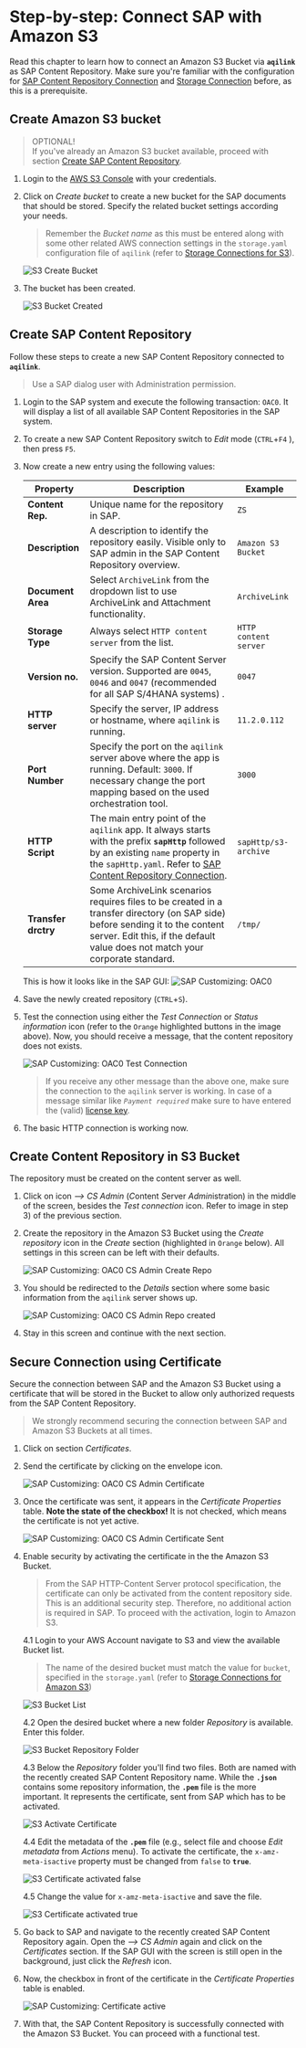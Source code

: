 # Step-by-step: Connect SAP with Amazon S3
Read this chapter to learn how to connect an Amazon S3 Bucket via **`aqilink`** as SAP Content Repository. Make sure you're familiar with the configuration for [SAP Content Repository Connection](/installation/#sap-http-content-server-connection) and [Storage Connection](/configuration/aqishare/#storage-connections) before, as this is a prerequisite.

## Create Amazon S3 bucket

> OPTIONAL!<br/>If you've already an Amazon S3 bucket available, proceed with section [Create SAP Content Repository](#Create-SAP-Content-Repository).

1) Login to the [AWS S3 Console](https://s3.console.aws.amazon.com/) with your credentials.
2) Click on *Create bucket* to create a new bucket for the SAP documents that should be stored. Specify the related bucket settings according your needs.

   > Remember the *Bucket name* as this must be entered along with some other related AWS connection settings  in the `storage.yaml` configuration file of `aqilink` (refer to [Storage Connections for S3](/configuration/aqilink/#amazon-s3-bucket)).  

   ![S3 Create Bucket](../../_media/sap_customizing/s3/s3_bucket_create.jpg)

3) The bucket has been created.

   ![S3 Bucket Created](../../_media/sap_customizing/s3/s3_bucket_created_success.jpg)


## Create SAP Content Repository
Follow these steps to create a new SAP Content Repository connected to **`aqilink`**.

> Use a SAP dialog user with Administration permission.

1) Login to the SAP system and execute the following transaction: `OAC0`. It will display a list of all available SAP Content Repositories in the SAP system.
2) To create a new SAP Content Repository switch to *Edit* mode (`CTRL`+`F4` ), then press `F5`.  
3) Now create a new entry using the following values:

   | Property      | Description | Example |
   | ----------- | ----------- | ----------- | 
   | **Content Rep.** | Unique name for the repository in SAP.  |  `ZS` |
   | **Description** | A description to identify the repository easily. Visible only to SAP admin in the SAP Content Repository overview.  |  `Amazon S3 Bucket` |
   | **Document Area** | Select `ArchiveLink` from the dropdown list to use ArchiveLink and Attachment functionality. |  `ArchiveLink` |
   | **Storage Type** | Always select `HTTP content server` from the list. |  `HTTP content server` |
   | **Version no.** | Specify the SAP Content Server version. Supported are `0045`, `0046` and `0047` (recommended for all SAP S/4HANA systems) . |  `0047` |
   | **HTTP server** | Specify the server, IP address or hostname, where `aqilink` is running. |  `11.2.0.112` |
   | **Port Number** | Specify the port on the `aqilink` server above where the app is running. Default: `3000`. If necessary change the port mapping based on the used orchestration tool. |  `3000` |
   | **HTTP Script** | The main entry point of the `aqilink` app. It always starts with the prefix **`sapHttp`** followed by an existing `name` property in the `sapHttp.yaml`. Refer to [SAP Content Repository Connection](/configuration/aqilink/#sap-http-content-server-connection). |  `sapHttp/s3-archive` |
   | **Transfer drctry** | Some ArchiveLink scenarios requires files to be created in a transfer directory (on SAP side) before sending it to the content server. Edit this, if the default value does not match your corporate standard. | `/tmp/`|

   This is how it looks like in the SAP GUI:
   ![SAP Customizing: OAC0](../../_media/sap_customizing/s3/0001_oac0_create.png)

4) Save the newly created repository (`CTRL`+`S`).
5) Test the connection using either the *Test Connection* or *Status information* icon (refer to the `Orange` highlighted buttons in the image above). Now, you should receive a message, that the content repository does not exists.

   ![SAP Customizing: OAC0 Test Connection](../../_media/sap_customizing/s3/0002_oac0_create_test_connection.png)

   > If you receive any other message than the above one, make sure the connection to the `aqilink` server is working. In case of a message similar like *`Payment required`* make sure to have entered the (valid) [license key](/installation/app-configuration?id=enter-license-key). 

6) The basic HTTP connection is working now.

## Create Content Repository in S3 Bucket
The repository must be created on the content server as well. 

1) Click on icon *--> CS Admin* (*C*ontent *S*erver *Admin*istration) in the middle of the screen, besides the *Test connection* icon. Refer to image in step 3) of the previous section.
2) Create the repository in the Amazon S3 Bucket using the *Create repository* icon in the *Create* section (highlighted in `Orange` below). All settings in this screen can be left with their defaults.

   ![SAP Customizing: OAC0 CS Admin Create Repo](../../_media/sap_customizing/s3/0003_oac0_cs_admin_repo.png)

3) You should be redirected to the *Details* section where some basic information from the `aqilink` server shows up.
   
   ![SAP Customizing: OAC0 CS Admin Repo created](../../_media/sap_customizing/s3/0004_oac0_cs_admin_repo_created.png)

4) Stay in this screen and continue with the next section.

## Secure Connection using Certificate
Secure the connection between SAP and the Amazon S3 Bucket using a certificate that will be stored in the Bucket to allow only authorized requests from the SAP Content Repository.

> We strongly recommend securing the connection between SAP and Amazon S3 Buckets at all times.

1) Click on section *Certificates*.
2) Send the certificate by clicking on the envelope icon.
   
   ![SAP Customizing: OAC0 CS Admin Certificate](../../_media/sap_customizing/s3/0005_oac0_cs_admin_certificate.png)

3) Once the certificate was sent, it appears in the *Certificate Properties* table. 
   **Note the state of the checkbox!** It is not checked, which means the certificate is not yet active.

   ![SAP Customizing: OAC0 CS Admin Certificate Sent](../../_media/sap_customizing/s3/0005_oac0_cs_admin_certificate_available.png)

4) Enable security by activating the certificate in the the Amazon S3 Bucket.

   > From the SAP HTTP-Content Server protocol specification, the certificate can only be activated from the content repository side. This is an additional security step. Therefore, no additional action is required in SAP. To proceed with the activation, login to Amazon S3.

   4.1 Login to your AWS Account navigate to S3 and view the available Bucket list. 
      
      > The name of the desired bucket must match the value for `bucket`, specified in the `storage.yaml` (refer to [Storage Connections for Amazon S3](/configuration/aqilink/#amazon-s3-bucket)) 

      ![S3 Bucket List](../../_media/sap_customizing/s3/s3_bucket_overview.jpg)

   4.2 Open the desired bucket where a new folder *Repository* is available. Enter this folder.

      ![S3 Bucket Repository Folder](../../_media/sap_customizing/s3/s3_bucket_folder_repository_after_sap_create_repo.jpg)

   4.3 Below the *Repository* folder you'll find two files. Both are named with the recently created SAP Content Repository name. While the **`.json`** contains some repository information, the **`.pem`** file is the more important. It represents the certificate, sent from SAP which has to be activated.

   ![S3 Activate Certificate](../../_media/sap_customizing/s3/s3_bucket_folder_repository_both_files.jpg)

   4.4 Edit the metadata of the **`.pem`** file (e.g., select file and choose *Edit metadata* from *Actions* menu). To activate the certificate, the `x-amz-meta-isactive` property must be changed from `false` to **`true`**.  
   
   ![S3 Certificate activated false](../../_media/sap_customizing/s3/s3_bucket_folder_repository_file_certificate_details_edit_metadata.jpg)

   4.5 Change the value for `x-amz-meta-isactive` and save the file.

   ![S3 Certificate activated true](../../_media/sap_customizing/s3/s3_bucket_folder_repository_file_certificate_details_edit_metadata_set_active.jpg)



5) Go back to SAP and navigate to the recently created SAP Content Repository again. Open the *--> CS Admin* again and click on the *Certificates* section.
   If the SAP GUI with the screen is still open in the background, just click the *Refresh* icon. 

6) Now, the checkbox in front of the certificate in the *Certificate Properties* table is enabled.

   ![SAP Customizing: Certificate active](../../_media/sap_customizing/s3/0009_oac0_certificate_active.png)

7) With that, the SAP Content Repository is successfully connected with the Amazon S3 Bucket. You can proceed with a functional test.
